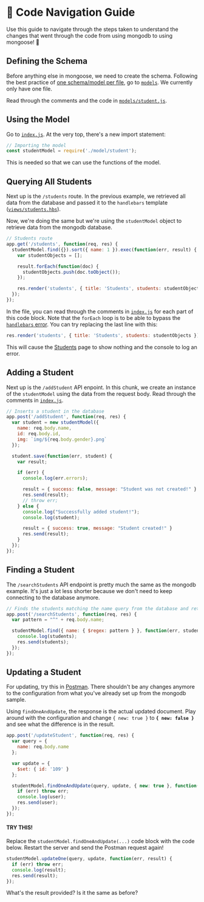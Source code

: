 # 🧭 Code Navigation Guide
Use this guide to navigate through the steps taken to understand the changes that went through the code from using mongodb to using mongoose! 🔎

## Defining the Schema
Before anything else in mongoose, we need to create the schema. Following the best practice of [one schema/model per file](https://developer.mozilla.org/en-US/docs/Learn/Server-side/Express_Nodejs/mongoose), go to [`models`](models). We currently only have one file.

Read through the comments and the code in [`models/student.js`](models/student.js).

## Using the Model
Go to [`index.js`](index.js). At the very top, there's a new import statement:
```JavaScript
// Importing the model
const studentModel = require('./model/student');
```
This is needed so that we can use the functions of the model.

## Querying All Students
Next up is the `/students` route. In the previous example, we retrieved all data from the database and passed it to the `handlebars` template ([`views/students.hbs`](views/students.hbs)).

Now, we're doing the same but we're using the `studentModel` object to retrieve data from the mongodb database.
```JavaScript
// Students route
app.get('/students', function(req, res) {
  studentModel.find({}).sort({ name: 1 }).exec(function(err, result) {
    var studentObjects = [];

    result.forEach(function(doc) {
      studentObjects.push(doc.toObject());
    });

    res.render('students', { title: 'Students', students: studentObjects });
  });
});
```

In the file, you can read through the comments in [`index.js`](index.js) for each part of this code block. Note that the `forEach` loop is to be able to bypass the [`handlebars` error](https://dev.to/abourass/how-to-solve-the-own-property-issue-in-handlebars-with-mongoose-2l7c). You can try replacing the last line with this:
```JavaScript
res.render('students', { title: 'Students', students: studentObjects });
```

This will cause the [Students](http://localhost:9090/students) page to show nothing and the console to log an error.

## Adding a Student
Next up is the `/addStudent` API enpoint. In this chunk, we create an instance of the `studentModel` using the data from the request body. Read through the comments in [`index.js`](index.js).

```JavaScript
// Inserts a student in the database
app.post('/addStudent', function(req, res) {
  var student = new studentModel({
    name: req.body.name,
    id: req.body.id,
    img: `img/${req.body.gender}.png`
  });

  student.save(function(err, student) {
    var result;

    if (err) {
      console.log(err.errors);

      result = { success: false, message: "Student was not created!" }
      res.send(result);
      // throw err;
    } else {
      console.log("Successfully added student!");
      console.log(student);

      result = { success: true, message: "Student created!" }
      res.send(result);
    }
  });
});
```

## Finding a Student
The `/searchStudents` API endpoint is pretty much the same as the mongodb example. It's just a lot less shorter because we don't need to keep connecting to the database anymore.

```JavaScript
// Finds the students matching the name query from the database and returns the array
app.post('/searchStudents', function(req, res) {
  var pattern = "^" + req.body.name;

  studentModel.find({ name: { $regex: pattern } }, function(err, students) {
    console.log(students);
    res.send(students);
  });
});
```

## Updating a Student
For updating, try this in [Postman](https://www.postman.com/). There shouldn't be any changes anymore to the configuration from what you've already set up from the mongodb sample.

Using `findOneAndUpdate`, the response is the actual updated document. Play around with the configuration and change `{ new: true }` to **`{ new: false }`** and see what the difference is in the result.

```JavaScript
app.post('/updateStudent', function(req, res) {
  var query = {
    name: req.body.name
  };

  var update = {
    $set: { id: '109' }
  };

  studentModel.findOneAndUpdate(query, update, { new: true }, function(err, user) {
    if (err) throw err;
    console.log(user);
    res.send(user);
  });
});
```

#### TRY THIS!
Replace the `studentModel.findOneAndUpdate(...)` code block with the code below. Restart the server and send the Postman request again!
```JavaScript
studentModel.updateOne(query, update, function(err, result) {
  if (err) throw err;
  console.log(result);
  res.send(result);
});
```

What's the result provided? Is it the same as before?

